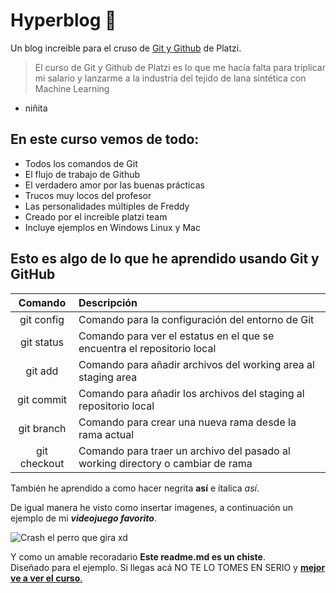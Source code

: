 # Hyperblog 💚

Un blog increible para  el cruso de [Git y Github](http://platzi.com/cursos/git-github/ "Git y Github") de Platzi.
>El curso de Git y Github de Platzi  es lo que me hacía falta para triplicar mi salario y lanzarme a la industria del tejido de lana sintética con Machine Learning
-  niñita

## En este curso vemos de todo:

* Todos los comandos de Git
* El flujo de trabajo de Github
* El verdadero amor por las buenas prácticas
* Trucos muy locos del profesor
* Las personalidades múltiples de Freddy
* Creado por el increible platzi team
* Incluye ejemplos en Windows Linux y Mac

## Esto es algo de lo que he aprendido usando Git y GitHub

| Comando | Descripción |
| :--: | :-- |
| git config | Comando para la configuración del entorno de Git |
| git status | Comando para ver el estatus en el que se encuentra el repositorio local|
| git add | Comando para añadir archivos del working area al staging area |
| git commit | Comando para añadir los archivos del staging al repositorio local |
| git branch | Comando para crear una nueva rama desde la rama actual |
| git checkout | Comando para traer un archivo del pasado al working directory o cambiar de rama | 

También he aprendido a como hacer negrita __así__ e ítalica *así*.

De igual manera he visto como insertar imagenes, a continuación un ejemplo de mi ***videojuego favorito***.

![Crash el perro que gira xd](https://www.crashbandicoot.com/content/dam/atvi/Crash/crash-touchui/lava/meta-images/rumble-meta-img.jpg)

Y como un amable recoradario **Este readme.md es un chiste**.  
Diseñado para el ejemplo. Si llegas acá NO TE LO TOMES EN SERIO y [**mejor ve a ver el curso**.](http://platzi.com/cursos/git-github/ "mejor ve a ver el curso.")